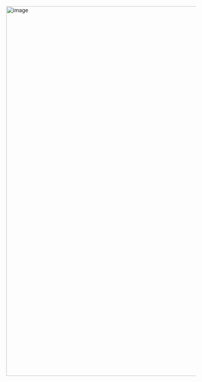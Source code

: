 <img width="1275" height="982" alt="image" src="https://github.com/user-attachments/assets/156a9372-32a4-4a0f-b180-5ea41111effd" />
